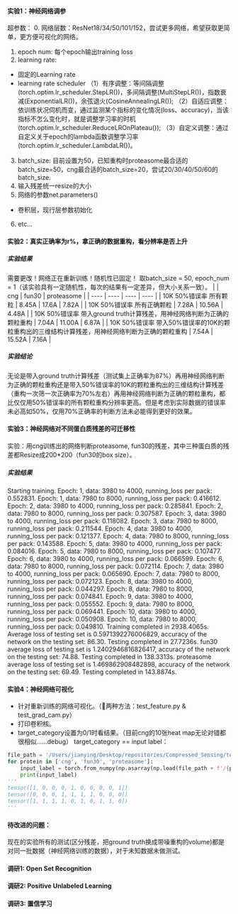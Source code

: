 #### 实验1：神经网络调参
超参数：
0. 网络层数：ResNet18/34/50/101/152，尝试更多网络，希望获取更简单，更方便可视化的网络。
1. epoch num: 每个epoch输出training loss
2. learning rate: 
- 固定的Learning rate
- learning rate scheduler
（1）有序调整：等间隔调整(torch.optim.lr_scheduler.StepLR())，多间隔调整(MultiStepLR())，指数衰减(ExponentialLR())，余弦退火(CosineAnnealingLR());
（2）自适应调整：依训练状况伺机而变，通过监测某个指标的变化情况(loss、accuracy)，当该指标不怎么变化时，就是调整学习率的时机(torch.optim.lr_scheduler.ReduceLROnPlateau());
（3）自定义调整：通过自定义关于epoch的lambda函数调整学习率(torch.optim.lr_scheduler.LambdaLR())。
3. batch_size: 目前设置为50，已知重构时proteasome最合适的batch_size=50，cng最合适的batch_size=20，尝试20/30/40/50/60的batch_size.
4. 输入残差统一resize的大小
5. 网络的参数net.parameters()
- 卷积层，现行层参数初始化
6. etc...

#### 实验2：真实正确率为r%，拿正确的数据重构，看分辨率是否上升
##### 实验结果
需要更改！网络正在重新训练！随机性已固定！
取batch_size = 50, epoch_num = 1（该实验具有一定随机性，每次的结果有一定差异，但大小关系一致）。
|  | cng | fun30 | proteasome |
| ---- |  ---- | ---- | ---- |
| 10K 50%错误率 所有颗粒 | 8.45A | 17.6A | 7.82A |
| 10K 50%错误率 所有正确颗粒 | 7.28A | 10.56A | 4.48A |
| 10K 50%错误率 带入ground truth计算残差，用神经网络判断为正确的颗粒重构 | 7.04A | 11.00A | 6.87A |
| 10K 50%错误率 带入50%错误率的10K的颗粒重构出的三维结构计算残差，用神经网络判断为正确的颗粒重构 | 7.54A | 15.52A | 7.16A |
##### 实验结论
无论是带入ground truth计算残差（测试集上正确率为87%）再用神经网络判断为正确的颗粒重构还是带入50%错误率的10K的颗粒重构出的三维结构计算残差（重构一次筛一次正确率为70%左右）再用神经网络判断为正确的颗粒重构，都比仅仅用50%错误率的所有颗粒重构分辨率更高。但是考虑到实际数据的错误率未必高如50%，仅用70%正确率的判断方法未必能得到更好的效果。
#### 实验3：神经网络对不同蛋白质残差的可迁移性
实验：用cng训练出的网络判断proteasome, fun30的残差，其中三种蛋白质的残差都Resize成200*200（fun30的box size）。
##### 实验结果
Starting training.
Epoch: 1, data: 3980 to 4000, running_loss per pack: 0.552831.
Epoch: 1, data: 7980 to 8000, running_loss per pack: 0.416612.
Epoch: 2, data: 3980 to 4000, running_loss per pack: 0.285841.
Epoch: 2, data: 7980 to 8000, running_loss per pack: 0.307587.
Epoch: 3, data: 3980 to 4000, running_loss per pack: 0.118082.
Epoch: 3, data: 7980 to 8000, running_loss per pack: 0.211544.
Epoch: 4, data: 3980 to 4000, running_loss per pack: 0.121377.
Epoch: 4, data: 7980 to 8000, running_loss per pack: 0.143588.
Epoch: 5, data: 3980 to 4000, running_loss per pack: 0.084016.
Epoch: 5, data: 7980 to 8000, running_loss per pack: 0.107477.
Epoch: 6, data: 3980 to 4000, running_loss per pack: 0.066599.
Epoch: 6, data: 7980 to 8000, running_loss per pack: 0.072114.
Epoch: 7, data: 3980 to 4000, running_loss per pack: 0.065690.
Epoch: 7, data: 7980 to 8000, running_loss per pack: 0.072123.
Epoch: 8, data: 3980 to 4000, running_loss per pack: 0.044297.
Epoch: 8, data: 7980 to 8000, running_loss per pack: 0.074841.
Epoch: 9, data: 3980 to 4000, running_loss per pack: 0.055552.
Epoch: 9, data: 7980 to 8000, running_loss per pack: 0.069441.
Epoch: 10, data: 3980 to 4000, running_loss per pack: 0.050908.
Epoch: 10, data: 7980 to 8000, running_loss per pack: 0.049810.
Training completed in 2938.4065s.
Average loss of testing set is 0.5971392276006829, accuracy of the network on the testing set: 86.30.
Testing completed in 27.7236s.
fun30 average loss of testing set is 1.2402946816826417, accuracy of the network on the testing set: 74.88.
Testing completed in 138.3313s.
proteasome average loss of testing set is 1.469862908482898, accuracy of the network on the testing set: 69.49.
Testing completed in 143.8874s.

#### 实验4：神经网络可视化
- 针对重新训练的网络可视化。（两种方法：test_feature.py & test_grad_cam.py）
- 打印卷积核。
- target_category设置为0/1时看结果。（目前cng的10张heat map无论对错都很相似……debug）
target_category == input label：
```python
file_path = '/Users/jianying/Desktop/repositories/Compressed_Sensing/test/zhujianying'
for protein in ['cng', 'fun30', 'proteasome']:
    input_label = torch.from_numpy(np.asarray(np.load(file_path + f'/{protein}_label_10.npy')))
    print(input_label)
'''
tensor([1, 0, 0, 0, 1, 0, 0, 0, 0, 1])
tensor([0, 0, 0, 1, 1, 1, 1, 0, 0, 0])
tensor([1, 1, 1, 1, 0, 1, 0, 1, 1, 0])
'''
```
#### 待改进的问题：
现在的实验所有的测试(区分残差，把ground truth换成带噪重构的volume)都是对同一批数据（神经网络训练的数据），对于未知数据未做测试。

#### 调研1: Open Set Recognition

#### 调研2: Positive Unlabeled Learning

#### 调研3: 置信学习


